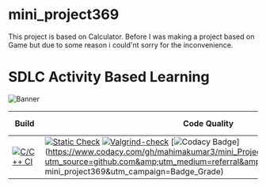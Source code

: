 # mini_project369

This project is based on Calculator.
Before I was making a project based on Game but due to some reason i could'nt sorry for the inconvenience.


# SDLC Activity Based Learning
![Banner](https://github.com/arc-arnob/LnT_Mini_Project/blob/main/1_Requirements/banner.png)


Build | Code Quality | Unity | Git Inspector
|---------|------------|-----------|----------------
[![C/C++ CI](https://github.com/mahimakumar3/mini_project369/actions/workflows/c-cpp.yml/badge.svg)](https://github.com/mahimakumar3/mini_project369/actions/workflows/c-cpp.yml)|[![Static Check](https://github.com/mahimakumar3/mini_project369/actions/workflows/cppcheck.yml/badge.svg)](https://github.com/mahimakumar3/mini_project369/actions/workflows/arc-cppcheck.yml) [![Valgrind-check](https://github.com/mahimakumar3/mini_project369/actions/workflows/dynamic-code-quality.yml/badge.svg)](https://github.com/mahimakumar3/mini_project369/actions/workflows/dynamic-code-quality.yml) [![Codacy Badge](https://app.codacy.com/project/badge/Grade/21c5cae1b5844158b9eb3d4c80125c89)](https://www.codacy.com/gh/mahimakumar3/mini_Project369/dashboard?utm_source=github.com&amp;utm_medium=referral&amp;utm_content=mahimakumar3 mini_project369&amp;utm_campaign=Badge_Grade) 


